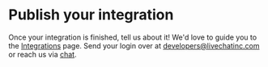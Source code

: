 # Publish your integration

Once your integration is finished, tell us about it! We'd love to guide you to the <a href="https://www.livechatinc.com/integrations/">Integrations</a> page. Send your login over at developers@livechatinc.com or reach us via <a href="#">chat</a>.